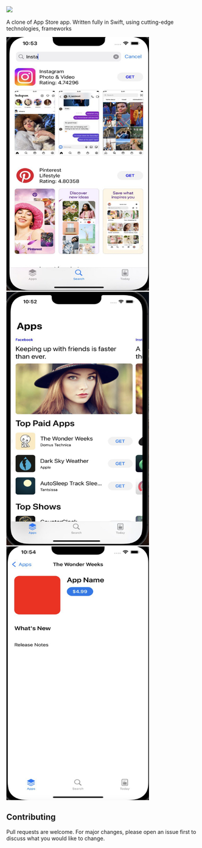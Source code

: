 <img src="ToastViewLogo.png">

A clone of App Store app. Written fully in Swift, using cutting-edge technologies, frameworks


<img src="screen1.jpeg" width="375" height="667">
<img src="screen2.jpeg" width="375" height="667">
<img src="screen3.jpeg" width="375" height="667">

## Contributing
Pull requests are welcome. For major changes, please open an issue first to discuss what you would like to change.
